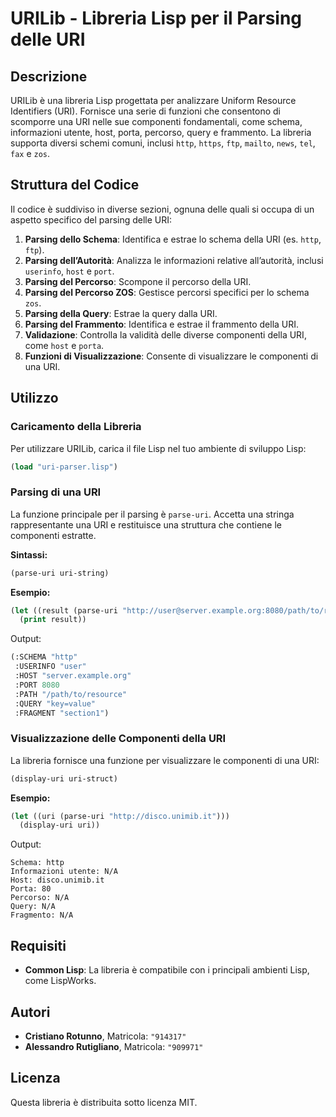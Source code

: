 
# URILib - Libreria Lisp per il Parsing delle URI

## Descrizione

URILib è una libreria Lisp progettata per analizzare Uniform Resource Identifiers (URI). Fornisce una serie di funzioni che consentono di scomporre una URI nelle sue componenti fondamentali, come schema, informazioni utente, host, porta, percorso, query e frammento. La libreria supporta diversi schemi comuni, inclusi `http`, `https`, `ftp`, `mailto`, `news`, `tel`, `fax` e `zos`.

## Struttura del Codice

Il codice è suddiviso in diverse sezioni, ognuna delle quali si occupa di un aspetto specifico del parsing delle URI:

1. **Parsing dello Schema**: Identifica e estrae lo schema della URI (es. `http`, `ftp`).
2. **Parsing dell’Autorità**: Analizza le informazioni relative all’autorità, inclusi `userinfo`, `host` e `port`.
3. **Parsing del Percorso**: Scompone il percorso della URI.
4. **Parsing del Percorso ZOS**: Gestisce percorsi specifici per lo schema `zos`.
5. **Parsing della Query**: Estrae la query dalla URI.
6. **Parsing del Frammento**: Identifica e estrae il frammento della URI.
7. **Validazione**: Controlla la validità delle diverse componenti della URI, come `host` e `porta`.
8. **Funzioni di Visualizzazione**: Consente di visualizzare le componenti di una URI.

## Utilizzo

### Caricamento della Libreria

Per utilizzare URILib, carica il file Lisp nel tuo ambiente di sviluppo Lisp:

```lisp
(load "uri-parser.lisp")
```

### Parsing di una URI

La funzione principale per il parsing è `parse-uri`. Accetta una stringa rappresentante una URI e restituisce una struttura che contiene le componenti estratte.

**Sintassi:**

```lisp
(parse-uri uri-string)
```

**Esempio:**

```lisp
(let ((result (parse-uri "http://user@server.example.org:8080/path/to/resource?key=value#section1")))
  (print result))
```

Output:

```lisp
(:SCHEMA "http"
 :USERINFO "user"
 :HOST "server.example.org"
 :PORT 8080
 :PATH "/path/to/resource"
 :QUERY "key=value"
 :FRAGMENT "section1")
```

### Visualizzazione delle Componenti della URI

La libreria fornisce una funzione per visualizzare le componenti di una URI:

```lisp
(display-uri uri-struct)
```

**Esempio:**

```lisp
(let ((uri (parse-uri "http://disco.unimib.it")))
  (display-uri uri))
```

Output:

```
Schema: http
Informazioni utente: N/A
Host: disco.unimib.it
Porta: 80
Percorso: N/A
Query: N/A
Fragmento: N/A
```

## Requisiti

- **Common Lisp**: La libreria è compatibile con i principali ambienti Lisp, come LispWorks.

## Autori

- **Cristiano Rotunno**, Matricola: `"914317"`
- **Alessandro Rutigliano**, Matricola: `"909971"`

## Licenza

Questa libreria è distribuita sotto licenza MIT.
